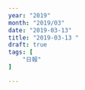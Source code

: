 ```yaml
---
year: "2019"
month: "2019/03"
date: "2019-03-13"
title: "2019-03-13 "
draft: true
tags: [
    "日報"
]

---
```


